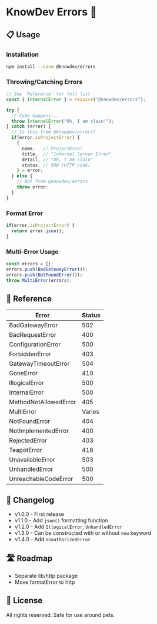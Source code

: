 # KnowDev Errors 🚒

## 📋 Usage

### Installation

``` bash
npm install --save @knowdev/errors
```

### Throwing/Catching Errors

``` javascript
// See `Reference` for full list
const { InternalError } = require("@knowdev/errors");

try {
  // Code happens...
  throw InternalError("Oh, I am slain!");
} catch (error) {
  // Is this from @knowdev/errors?
  if(error.isProjectError) {
    {
      name,   // ProjectError
      title,  // "Internal Server Error"
      detail, // "Oh, I am slain"
      status, // 500 (HTTP code)
    } = error;
  } else {
    // Not from @knowdev/errors
    throw error;
  }
}
```

### Format Error

``` javascript
if(error.isProjectError) {
  return error.json();
}
```

### Multi-Error Usage

``` javascript
const errors = [];
errors.push(BadGatewayError());
errors.push(NotFoundError());
throw MultiError(errors);
```

## 📖 Reference

| Error                 | Status |
| --------------------- | ------ |
| BadGatewayError       | 502    |
| BadRequestError       | 400    |
| ConfigurationError    | 500    |
| ForbiddenError        | 403    |
| GatewayTimeoutError   | 504    |
| GoneError             | 410    |
| IllogicalError        | 500    |
| InternalError         | 500    |
| MethodNotAllowedError | 405    |
| MultiError            | Varies |
| NotFoundError         | 404    |
| NotImplementedError   | 400    |
| RejectedError         | 403    |
| TeapotError           | 418    |
| UnavailableError      | 503    |
| UnhandledError        | 500    |
| UnreachableCodeError  | 500    |

## 📝 Changelog

* v1.0.0 - First release
* v1.1.0 - Add `json()` formatting function
* v1.2.0 - Add `IllogicalError`, `UnhandledError`
* v1.3.0 - Can be constructed with or without `new` keyword
* v1.4.0 - Add `UnauthorizedError`

## 🛣 Roadmap

* Separate lib/http package
* Move formatError to http

## 📜 License

All rights reserved. Safe for use around pets.
